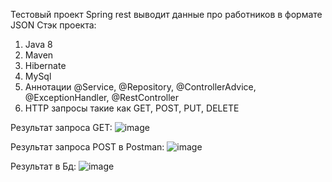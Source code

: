Тестовый проект Spring rest выводит данные про работников в формате JSON
Стэк проекта: 
1) Java 8
2) Maven
3) Hibernate
4) MySql
5) Аннотации @Service, @Repository, @ControllerAdvice, @ExceptionHandler, @RestController
6) HTTP запросы такие как GET, POST, PUT, DELETE

Результат запроса GET: ![image](https://github.com/user-attachments/assets/3e6cc32f-104d-46ab-b2e7-4fa19236ec21)

Результат запроса POST в Postman: 
![image](https://github.com/user-attachments/assets/1ba203a5-f36f-4312-98cc-822f06276a9d)

Результат в Бд: 
![image](https://github.com/user-attachments/assets/c8f5889d-66c7-40bd-94b4-55c48cf05471)



